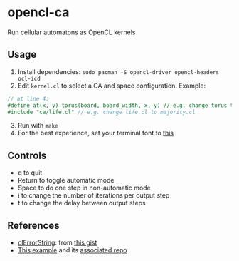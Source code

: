 # opencl-ca
Run cellular automatons as OpenCL kernels

## Usage
1. Install dependencies: `sudo pacman -S opencl-driver opencl-headers ocl-icd`
2. Edit `kernel.cl` to select a CA and space configuration. Example:
```opencl
// at line 4:
#define at(x, y) torus(board, board_width, x, y) // e.g. change torus to closed
#include "ca/life.cl" // e.g. change life.cl to majority.cl
```
3. Run with `make`
4. For the best experience, set your terminal font to [this](https://strlen.com/files/square.ttf)

## Controls
- q to quit
- Return to toggle automatic mode
- Space to do one step in non-automatic mode
- i to change the number of iterations per output step
- t to change the delay between output steps

## References
- [clErrorString](./clutils.c#L3): from [this gist](https://gist.github.com/gavinb/5728887)
- [This example](https://www.olcf.ornl.gov/tutorials/cpu-vector-addition/) and its [associated repo](https://github.com/olcf/vector_addition_tutorials)
